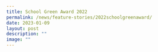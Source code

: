```yaml
---
title: School Green Award 2022
permalink: /news/feature-stories/2022schoolgreenaward/
date: 2023-01-09
layout: post
description: ""
image: ""
---
```

